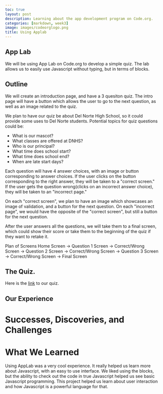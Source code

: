 ```yaml
---
toc: true
layout: post
description: Learning about the app development program on Code.org.
categories: [markdown, week3]
image: images/codeorglogo.png
title: Using Applab
---
```


## App Lab

We will be using App Lab on Code.org to develop a simple quiz. The lab allows us to easily use Javascript without typing, but in terms of blocks.

## Outline

We will create an introduction page, and have a 3 quesiton quiz. The intro page will have a button which allows the user to go to the next question, as well as an image related to the quiz. 

We plan to have our quiz be about Del Norte High School, so it could provide some uses to Del Norte students.
Potential topics for quiz questions could be:
- What is our mascot?
- What classes are offered at DNHS?
- Who is our principal?
- What time does school start?
- What time does school end?
- When are late start days?

Each question will have 4 answer choices, with an image or button corresponding to answer choices. If the user clicks on the button corresponding to the right answer, they will be taken to a "correct screen." If the user gets the question wrong(clicks on an incorrect answer choice), they will be taken to an "incorrect page."

On each "correct screen", we plan to have an image which showcases an image of validation, and a button for the next question. On each "incorrect page", we would have the opposite of the "correct screen", but still a button for the next question.

After the user answers all the questions, we will take them to a final screen, which could show their score or take them to the beginning of the quiz if they want to retake it. 

Plan of Screens
Home Screen -> Question 1 Screen -> Correct/Wrong Screen -> Question 2 Screen -> Correct/Wrong Screen -> Question 3 Screen -> Correct/Wrong Screen -> Final Screen

## The Quiz.

Here is the [link](url) to our quiz.

## Our Experience

# Successes, Discoveries, and Challenges



# What We Learned

Using AppLab was a very cool experience. It really helped us learn more about Javascript, with an easy to use interface. We liked using the blocks, but the ability to check out the code in true Javascript helped us see basic Javascript programming. This project helped us learn about user interaction and how Javascript is a powerful language for that.
